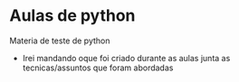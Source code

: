 # Aulas de python
Materia de teste de python
* Irei mandando oque foi criado durante as aulas junta as tecnicas/assuntos que foram abordadas
